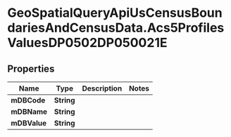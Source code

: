 # GeoSpatialQueryApiUsCensusBoundariesAndCensusData.Acs5ProfilesValuesDP0502DP050021E

## Properties

Name | Type | Description | Notes
------------ | ------------- | ------------- | -------------
**mDBCode** | **String** |  | 
**mDBName** | **String** |  | 
**mDBValue** | **String** |  | 


